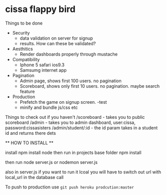 # cissa flappy bird

Things to be done
  - Security
    - data validation on server for signup
    - results. How can these be validated?
  - Aesthitics
    - Render dashboards properly through mustache
  - Compatibility
    - Iphone 5 safari ios9.3
    - Samsumg internet app
  - Pagination
    - Admin page, shows first 100 users. no pagination 
    - Scoreboard, shows only first 10 users. no pagination. maybe search feature
  - Production
      - Prefetch the game on signup screen. 
      -test
      - minify and bundle js/css etc

Things to check out if you haven't
  /scoreboard - takes you to public scoreboard
  /admin - takes you to admin dashboard, user:cissa, password:cissasisters
  /admin/student/:id - the id param takes in a student id and returns there dets

  

** HOW TO INSTALL **

install npm
install node
then run in projects base folder
npm install

then run
node server.js   or    nodemon server.js


also in server.js if you want to run it lcoal you will have to switch out
url with local_url in the database call

To push to production use ```git push heroku prodcution:master```

